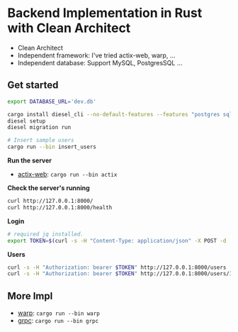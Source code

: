 # Backend Implementation in Rust with Clean Architect

- Clean Architect
- Independent framework: I've tried actix-web, warp, ...
- Independent database: Support MySQL, PostgresSQL ...

## Get started

```bash
export DATABASE_URL='dev.db'

cargo install diesel_cli --no-default-features --features "postgres sqlite mysql"
diesel setup
diesel migration run

# Insert sample users
cargo run --bin insert_users
```

**Run the server**

- [actix-web](./src/apps/actix): `cargo run --bin actix`

**Check the server's running**

```bash
curl http://127.0.0.1:8000/
curl http://127.0.0.1:8000/health

```

**Login**

```bash
# required jq installed.
export TOKEN=$(curl -s -H "Content-Type: application/json" -X POST -d '{"email": "hienduyph@gmail.com", "password": "admin"}' http://127.0.0.1:8000/auth/login | jq -r '.token')
```

**Users**

```bash
curl -s -H "Authorization: bearer $TOKEN" http://127.0.0.1:8000/users
curl -s -H "Authorization: bearer $TOKEN" http://127.0.0.1:8000/users/1802d2f8-1a18-43c1-9c58-1c3f7100c842
```

## More Impl

- [warp](./src/apps/warp): `cargo run --bin warp`
- [grpc](./src/apps/warp): `cargo run --bin grpc`
